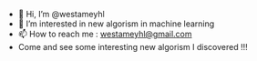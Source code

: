 - 👋 Hi, I’m @westameyhl
- 👀 I’m interested in new algorism in machine learning
- 📫 How to reach me : westameyhl@gmail.com
- Come and see some interesting new algorism I discovered !!!

<!---
Come and see some interesting new algorism I discovered !!!
--->
